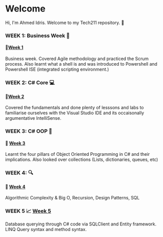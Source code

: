
# Welcome
Hi, I'm Ahmed Idris. Welcome to my Tech211 repository. :wave:


### WEEK 1: Business Week :briefcase:
#### :file_folder:[Week 1](/Week%201/)
Business week. Covered Agile methodology and practiced the Scrum process. Also learnt what a shell is and was introduced to Powershell and Powershell ISE (integrated scripting environment.)

### WEEK 2: C# Core :computer:
#### :file_folder:[Week 2](./Week%202/)
Covered the fundamentals and done plenty of lesssons and labs to familiarise ourselves with the Visual Studio IDE and its occaisonally argumentative IntelliSense.

### WEEK 3: C# OOP :gem:
#### :file_folder: [Week 3](/Week%203/)
Learnt the four pillars of Object Oriented Programming in C# and their implications. Also looked over collections (Lists, dictionaries, queues, etc)


### WEEK 4: :mag:
#### :file_folder: [Week 4](/Week%204/)

Algorithmic Complexity & Big O, Recursion, Design Patterns, SQL

### WEEK 5 :chart_with_upwards_trend: [Week 5](/Week%205/)

Database querying through C# code via SQLClient and Entity framework. LINQ Query syntax and method syntax.